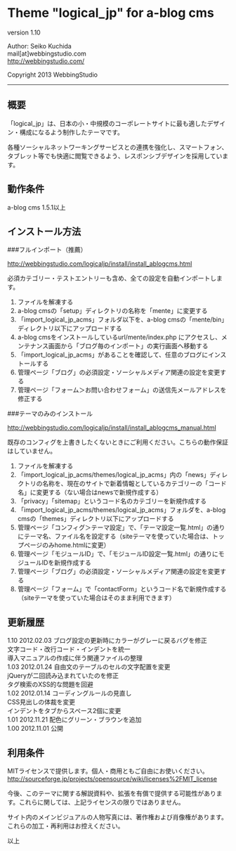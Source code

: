 Theme "logical_jp" for a-blog cms
====================================

version 1.10

Author: Seiko Kuchida  
mail[at]webbingstudio.com  
http://webbingstudio.com/

Copyright 2013 WebbingStudio

- - - - - - - - - - - - - - - - - - -

概要
------------------------------------

「logical_jp」は、日本の小・中規模のコーポレートサイトに最も適したデザイン・構成になるよう制作したテーマです。

各種ソーシャルネットワーキングサービスとの連携を強化し、スマートフォン、タブレット等でも快適に閲覧できるよう、レスポンシブデザインを採用しています。


動作条件
------------------------------------

a-blog cms 1.5.1以上


インストール方法
------------------------------------

###フルインポート（推薦）

http://webbingstudio.com/logicaljp/install/install_ablogcms.html

必須カテゴリー・テストエントリーも含め、全ての設定を自動インポートします。

1. ファイルを解凍する
2. a-blog cmsの「setup」ディレクトリの名称を「mente」に変更する
3. 「import_logical_jp_acms」フォルダ以下を、a-blog cmsの「mente/bin」ディレクトリ以下にアップロードする
4. a-blog cmsをインストールしているurl/mente/index.php にアクセスし、メンテナンス画面から「ブログ毎のインポート」の実行画面へ移動する
5. 「import_logical_jp_acms」があることを確認して、任意のブログにインストールする
6. 管理ページ「ブログ」の必須設定・ソーシャルメディア関連の設定を変更する
7. 管理ページ「フォーム＞お問い合わせフォーム」の送信先メールアドレスを修正する

###テーマのみのインストール

http://webbingstudio.com/logicaljp/install/install_ablogcms_manual.html

既存のコンフィグを上書きしたくないときにご利用ください。こちらの動作保証はしていません。

1. ファイルを解凍する
2. 「import_logical_jp_acms/themes/logical_jp_acms」内の「news」ディレクトリの名称を、現在のサイトで新着情報としているカテゴリーの「コード名」に変更する（ない場合はnewsで新規作成する）
3. 「privacy」「sitemap」というコード名のカテゴリーを新規作成する
4. 「import_logical_jp_acms/themes/logical_jp_acms」フォルダを、a-blog cmsの「themes」ディレクトリ以下にアップロードする
5. 管理ページ「コンフィグ＞テーマ設定」で、「テーマ設定一覧.html」の通りにテーマ名、ファイル名を設定する（siteテーマを使っていた場合は、トップページのみhome.htmlに変更）
6. 管理ページ「モジュールID」で、「モジュールID設定一覧.html」の通りにモジュールIDを新規作成する
7. 管理ページ「ブログ」の必須設定・ソーシャルメディア関連の設定を変更する
8. 管理ページ「フォーム」で「contactForm」というコード名で新規作成する（siteテーマを使っていた場合はそのまま利用できます）

更新履歴
------------------------------------

1.10 2012.02.03 ブログ設定の更新時にカラーがグレーに戻るバグを修正  
                文字コード・改行コード・インデントを統一  
                導入マニュアルの作成に伴う関連ファイルの整理  
1.03 2012.01.24 自由文のテーブルのセルの文字配置を変更  
                jQueryが二回読み込まれていたのを修正  
                タグ検索のXSS的な問題を回避  
1.02 2012.01.14 コーディングルールの見直し  
                CSS見出しの体裁を変更  
                インデントをタブからスペース2個に変更  
1.01 2012.11.21 配色にグリーン・ブラウンを追加  
1.00 2012.11.01 公開


利用条件
------------------------------------

MITライセンスで提供します。個人・商用ともご自由にお使いください。  
http://sourceforge.jp/projects/opensource/wiki/licenses%2FMIT_license

今後、このテーマに関する解説資料や、拡張を有償で提供する可能性があります。これらに関しては、上記ライセンスの限りではありません。  

サイト内のメインビジュアルの人物写真には、著作権および肖像権があります。  
これらの加工・再利用はお控えください。

以上
